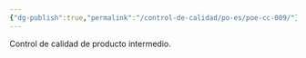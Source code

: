 ```yaml
---
{"dg-publish":true,"permalink":"/control-de-calidad/po-es/poe-cc-009/"}
---
```


Control de calidad de producto intermedio.